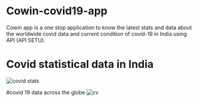 # Cowin-covid19-app
Cowin app is a one stop application to know the latest stats and data about the worldwide covid data and current condition of covid-19 in India using API (API SETU). 
# Covid statistical data in India
![covid stats](https://github.com/MahekDwivedi/Cowin-covid19-app/assets/117574186/3976bf49-cf83-4533-94bd-ab0bec1d12cf)

#covid 19 data across the globe
![cv](https://github.com/MahekDwivedi/Cowin-covid19-app/assets/117574186/945fe9d3-00e5-4bde-a087-8136ab603699)


